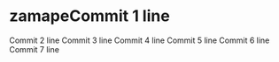 # zamapeCommit 1 line
Commit 2 line
Commit 3 line
Commit 4 line
Commit 5 line
Commit 6 line
Commit 7 line
